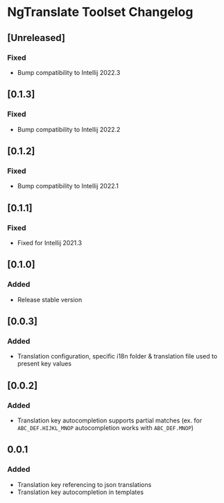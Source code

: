 <!-- Keep a Changelog guide -> https://keepachangelog.com -->

# NgTranslate Toolset Changelog

## [Unreleased]
### Fixed
- Bump compatibility to Intellij 2022.3

## [0.1.3]
### Fixed
- Bump compatibility to Intellij 2022.2

## [0.1.2]
### Fixed
- Bump compatibility to Intellij 2022.1

## [0.1.1]
### Fixed
- Fixed for Intellij 2021.3

## [0.1.0]
### Added
- Release stable version

## [0.0.3]
### Added
- Translation configuration, specific i18n folder & translation file used to present key values

## [0.0.2]
### Added
- Translation key autocompletion supports partial matches
  (ex. for `ABC_DEF.HIJKL_MNOP` autocompletion works with `ABC_DEF.MNOP`)

## 0.0.1
### Added
- Translation key referencing to json translations
- Translation key autocompletion in templates